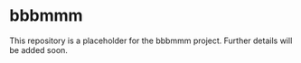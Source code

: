 # bbbmmm

This repository is a placeholder for the bbbmmm project. Further details will be added soon.
